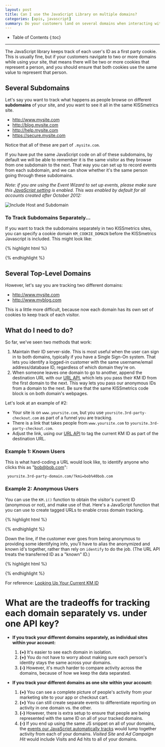 ```yaml
---
layout: post
title: Can I use the JavaScript Library on multiple domains?
categories: [apis, javascript]
summary: Do your customers land on several domains when interacting with your website? Here's what you need to know.
---
```

* Table of Contents
{:toc}
* * *

The JavaScript library keeps track of each user's ID as a first party cookie. This is usually fine, but if your customers navigate to two or more domains while using your site, that means there will be two or more cookies that represent a person, and you should ensure that both cookies use the same value to represent that person.

## Several Subdomains

Let's say you want to track what happens as people browse on different **subdomains** of your site, and you want to see it all in the same KISSmetrics site.

* http://www.mysite.com
* http://blog.mysite.com
* http://help.mysite.com
* https://secure.mysite.com

Notice that all of these are part of `.mysite.com`.

If you have put the same JavaScript code on all of these subdomains, by default we will be able to remember it is the same visitor as they browse from one subdomain to the next. That way you can set up to record events from each subdomain, and we can show whether it's the same person going through these subdomains.

*Note: if you are using the Event Wizard to set up events, please make sure this [JavaScript setting][auto-track] is enabled. This was enabled by default for all accounts created after October 2012:*

![Include Host and Subdomain][js-settings]


### To Track Subdomains Separately...

If you want to track the subdomains separately in two KISSmetrics sites, you can specify a cookie domain `KM_COOKIE_DOMAIN` before the KISSmetrics Javascript is included. This might look like:

{% highlight html %}
<script type="text/javascript">
  /* This gives visitors to www.mysite.com a different ID
   * than on any other subdomain */
  var KM_COOKIE_DOMAIN = "www.mysite.com";
  var _kmq = _kmq || [];
  ...
</script>
{% endhighlight %}


## Several Top-Level Domains

However, let's say you are tracking two different domains:

* http://www.mysite.com
* http://www.myblog.com

This is a little more difficult, because now each domain has its own set of cookies to keep track of each visitor.


## What do I need to do?

So far, we've seen two methods that work:

1. Maintain their ID server-side. This is most useful when the user can sign in to both domains, typically if you have a Single Sign-On system. That lets you identify a logged-in customer with the same username/email address/database ID, regardless of which domain they're on.
2. When someone leaves one domain to go to another, append the destination URL with our [URL API][url], which lets you pass their KM ID from the first domain to the next. This way lets you pass our anonymous IDs from a domain to the next. Be sure that the same KISSmetrics code block is on both domain's webpages.

Let's look at an example of #2:

* Your site is on `www.yoursite.com`, but you use `yoursite.3rd-party-checkout.com` as part of a funnel you are tracking.
* There is a link that takes people from `www.yoursite.com` to `yoursite.3rd-party-checkout.com`.
* Adjust the link, using our [URL API][url] to tag the current KM ID as part of the destination URL.


### Example 1: Known Users

This is what hard-coding a URL would look like, to identify anyone who clicks this as "bob@bob.com":

     yoursite.3rd-party-domain.com/?kmi=bob%40bob.com


### Example 2: Anonymous Users

You can use the `KM.i()` function to obtain the visitor's current ID (anonymous or not), and make use of that. Here's a JavaScript function that you can use to create tagged URLs to enable cross domain tracking.

{% highlight html %}
<script type="text/javascript">
/* This code is on Domain #1. It appends the current KM identity to a link that leads to another domain you are tracking under the same API key.
 *
 * @param linkID [String] the HTML class of the <a> elements that lead off of your domain to Domain #2.
 */
function crossDomainLink(linkClass) {
  var elements = document.getElementsByClassName(linkClass),
      id = encodeURIComponent(KM.i());

  for (var i=0; elements[i]; i++) {
    var element = elements[i],
        oldURL = element.getAttribute('href'),
        newURL;
    if (oldURL.indexOf('?') > -1) {
      newURL = oldURL + "&kmi=" + id
    } else {
      newURL = oldURL + "?kmi=" + id
    }

    elements[i].setAttribute('href', newURL);
  }
}

/* EXAMPLE USAGE BEGINS HERE */

// Ensure the link exists in the DOM before we change it
$(document).ready(function(){

  // Ensure the KM library has loaded to get access to KM.i()
  _kmq.push(crossDomainLink('outbound-links'));

  // The <a> elements with the class #outbound-links will now have the query string parameter of kmi appended, to maintain the customer's identity in the next domain that you are also tracking
});

/* EXAMPLE USAGE ENDS */
</script>
{% endhighlight %}


Down the line, if the customer ever goes from being anonymous to providing some identifying info, you'll have to alias the anonymized and known id's together, rather than rely on `identify` to do the job. (The URL API treats the transferred ID as a "known" ID.)

{% highlight html %}
<script type="text/javascript">
// Just a demonstration. "emailaddress" is a placeholder for code that gets the user's id
_kmq.push(['alias', KM.i(), emailaddress ]);
_kmq.push(['identify', emailaddress ])
</script>
{% endhighlight %}

For reference: [Looking Up Your Current KM ID][km-id]


# What are the tradeoffs for tracking each domain separately vs. under one API key?

* **If you track your different domains separately, as individual sites within your account:**

  1. **(+)** It's easier to see each domain in isolation.
  2. **(+)** You do not have to worry about making sure each person's identity stays the same across your domains.
  3. **(-)** However, it's much harder to compare activity across the domains, because of how we keep the data separated.

* **If you track your different domains as one site within your account:**

  1. **(+)** You can see a complete picture of people's activity from your marketing site to your app or checkout cart.
  2. **(+)** You can still create separate events to differentiate reporting on activity in one domain vs. the other.
  3. **(-)** However, there is extra setup to ensure that people are being represented with the same ID on all of your tracked domains.
  4. **(-)** If you end up using the same JS snippet on all of your domains, the [events our JavaScript automatically tracks][auto-track] would lump together activity from each of your domains. *Visited Site* and *Ad Campaign Hit* would include Visits and Ad hits to all of your domains.

[url]: /apis/url
[km-id]: /apis/javascript/javascript-specific#get-your-current-kissmetrics-id
[js-settings]: https://s3.amazonaws.com/kissmetrics-support-files/assets/apis/javascript/tracking-multiple-domains/include-host.png
[auto-track]: /apis/javascript/javascript-settings